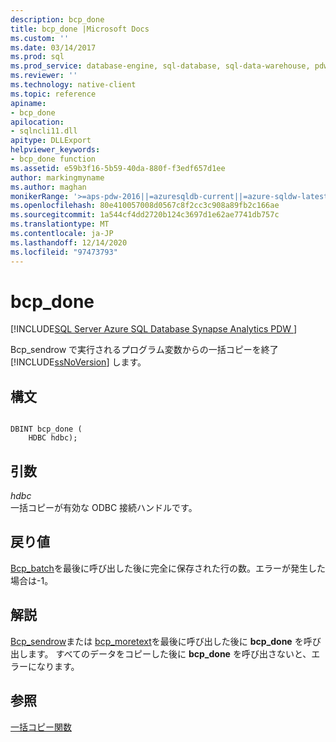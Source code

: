 ```yaml
---
description: bcp_done
title: bcp_done |Microsoft Docs
ms.custom: ''
ms.date: 03/14/2017
ms.prod: sql
ms.prod_service: database-engine, sql-database, sql-data-warehouse, pdw
ms.reviewer: ''
ms.technology: native-client
ms.topic: reference
apiname:
- bcp_done
apilocation:
- sqlncli11.dll
apitype: DLLExport
helpviewer_keywords:
- bcp_done function
ms.assetid: e59b3f16-5b59-40da-880f-f3edf657d1ee
author: markingmyname
ms.author: maghan
monikerRange: '>=aps-pdw-2016||=azuresqldb-current||=azure-sqldw-latest||>=sql-server-2016||>=sql-server-linux-2017||=azuresqldb-mi-current'
ms.openlocfilehash: 80e410057008d0567c8f2cc3c908a89fb2c166ae
ms.sourcegitcommit: 1a544cf4dd2720b124c3697d1e62ae7741db757c
ms.translationtype: MT
ms.contentlocale: ja-JP
ms.lasthandoff: 12/14/2020
ms.locfileid: "97473793"
---
```

# <a name="bcp_done"></a>bcp_done
[!INCLUDE[SQL Server Azure SQL Database Synapse Analytics PDW ](../../includes/applies-to-version/sql-asdb-asdbmi-asa-pdw.md)]

  Bcp_sendrow で実行されるプログラム変数からの一括コピーを終了 [!INCLUDE[ssNoVersion](../../includes/ssnoversion-md.md)] します。 [](../../relational-databases/native-client-odbc-extensions-bulk-copy-functions/bcp-sendrow.md)  
  
## <a name="syntax"></a>構文  
  
```  
  
DBINT bcp_done (  
    HDBC hdbc);  
```  
  
## <a name="arguments"></a>引数  
 *hdbc*  
 一括コピーが有効な ODBC 接続ハンドルです。  
  
## <a name="returns"></a>戻り値  
 [Bcp_batch](../../relational-databases/native-client-odbc-extensions-bulk-copy-functions/bcp-batch.md)を最後に呼び出した後に完全に保存された行の数。エラーが発生した場合は-1。  
  
## <a name="remarks"></a>解説  
 [Bcp_sendrow](../../relational-databases/native-client-odbc-extensions-bulk-copy-functions/bcp-sendrow.md)または [bcp_moretext](../../relational-databases/native-client-odbc-extensions-bulk-copy-functions/bcp-moretext.md)を最後に呼び出した後に **bcp_done** を呼び出します。 すべてのデータをコピーした後に **bcp_done** を呼び出さないと、エラーになります。  
  
## <a name="see-also"></a>参照  
 [一括コピー関数](../../relational-databases/native-client-odbc-extensions-bulk-copy-functions/sql-server-driver-extensions-bulk-copy-functions.md)  
  
  
